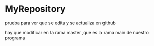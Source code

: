 # MyRepository


prueba para ver que se edita y se actualiza en github



hay que modificar en la rama master ,que es la rama main de nuestro programa


